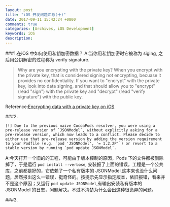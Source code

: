```yaml
---
layout: post
title: "iOS 开发问题汇总(十)"
date: 2017-09-11 15:42:24 +0800
comments: true
categories: [Archives, iOS Development]
keywords: iOS 
description: 
---
```


###1.在iOS 中如何使用私钥加密数据？
A:当你用私钥加密时它被称为 siging, 之后用公钥解密的过程称为 verify signature.
>Why are you encrypting with the private key? When you encrypt with the private key, that is considered signing not encrypting, becuase it provides no confidentiality. If you want to "encrypt" with the private key, look into data signing, and that should allow you to "encrypt" (read "sign") with the private key and "decrypt" (read "verify signature") with the public key.

Reference:[Encrypting data with a private key on iOS](https://stackoverflow.com/questions/6705928/encrypting-data-with-a-private-key-on-ios)    

###2.  

```
[!] Due to the previous naïve CocoaPods resolver, you were using a pre-release version of `JSONModel`, without explicitly asking for a pre-release version, which now leads to a conflict. Please decide to either use that pre-release version by adding the version requirement to your Podfile (e.g. `pod 'JSONModel', '= 1.2.2P'`) or revert to a stable version by running `pod update JSONModel`.
```
A:今天打开一个旧的的工程，可能由于版本控制的原因，Pods 下的文件都被删除掉了，于是运行 `pod install --verbose`, 安装报了上面的错误。工程是一个公共库，之前都是好的，它依赖了一个私有版本的 JSONModel,这本来也没什么问题，居然报出这么一错误，挺奇怪的。按提示先显示指定版本，依旧报错，看来并不是这个原因；又运行 `pod update JSONModel`,有输出安装私有版本的 JSONModel 的日志，问题解决。不过不清楚为什么会出这种很诡异的问题。

###3.


